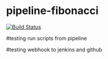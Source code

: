 # pipeline-fibonacci
[![Build Status](http://ec2-18-176-180-205.ap-northeast-1.compute.amazonaws.com/buildStatus/icon?job=pipeline-fibonacci)](http://ec2-18-176-180-205.ap-northeast-1.compute.amazonaws.com/job/pipeline-fibonacci/)

#testing run scripts from pipeline

#testing webhook to jenkins and github
